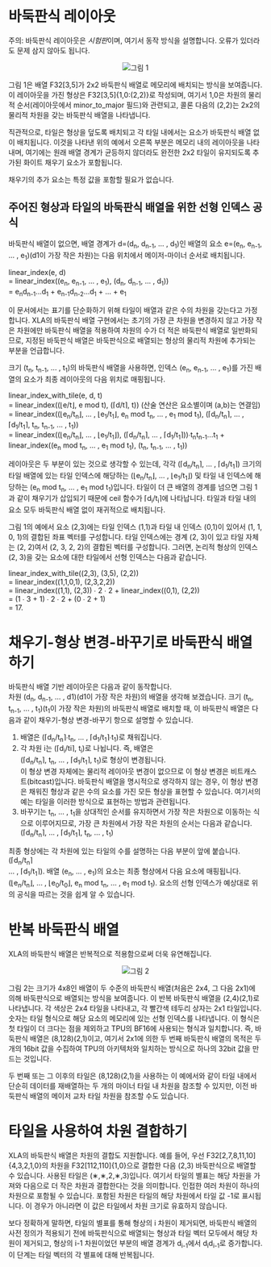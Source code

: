# 바둑판식 레이아웃

주의: 바둑판식 레이아웃은 *시험판*이며, 여기서 동작 방식을 설명합니다. 오류가 있더라도 문제 삼지 않아도 됩니다.

<p align="center"><img src="images/xla_array_layout_figure1.png">그림 1</p>

그림 1은 배열 F32[3,5]가 2x2 바둑판식 배열로 메모리에 배치되는 방식을 보여줍니다. 이 레이아웃을 가진 형상은 F32[3,5]{1,0:(2,2)}로 작성되며, 여기서 1,0은 차원의 물리적 순서(레이아웃에서 minor_to_major 필드)와 관련되고, 콜론 다음의 (2,2)는 2x2의 물리적 차원을 갖는 바둑판식 배열을 나타냅니다.

직관적으로, 타일은 형상을 덮도록 배치되고 각 타일 내에서는 요소가 바둑판식 배열 없이 배치됩니다. 이것을 나타낸 위의 예에서 오른쪽 부분은 메모리 내의 레이아웃을 나타내며, 여기에는 원래 배열 경계가 균등하지 않더라도 완전한 2x2 타일이 유지되도록 추가된 화이트 채우기 요소가 포함됩니다.

채우기의 추가 요소는 특정 값을 포함할 필요가 없습니다.

## 주어진 형상과 타일의 바둑판식 배열을 위한 선형 인덱스 공식

바둑판식 배열이 없으면, 배열 경계가 d=(d<sub>n</sub>, d<sub>n-1</sub>, ... , d<sub>1</sub>)인 배열의 요소 e=(e<sub>n</sub>, e<sub>n-1</sub>, ... , e<sub>1</sub>)(d1이 가장 작은 차원)는 다음 위치에서 메이저-마이너 순서로 배치됩니다.

   linear_index(e, d) <br> = linear_index((e<sub>n</sub>, e<sub>n-1</sub>, ... , e<sub>1</sub>), (d<sub>n</sub>, d<sub>n-1</sub>, ... , d<sub>1</sub>)) <br> = e<sub>n</sub>d<sub>n-1</sub>...d<sub>1</sub> + e<sub>n-1</sub>d<sub>n-2</sub>...d<sub>1</sub> + ... + e<sub>1</sub>

이 문서에서는 표기를 단순화하기 위해 타일이 배열과 같은 수의 차원을 갖는다고 가정합니다. XLA의 바둑판식 배열 구현에서는 초기의 가장 큰 차원을 변경하지 않고 가장 작은 차원에만 바둑판식 배열을 적용하여 차원의 수가 더 적은 바둑판식 배열로 일반화되므로, 지정된 바둑판식 배열은 바둑판식으로 배열되는 형상의 물리적 차원에 추가되는 부분을 언급합니다.

크기 (t<sub>n</sub>, t<sub>n-1</sub>, ... , t<sub>1</sub>)의 바둑판식 배열을 사용하면, 인덱스 (e<sub>n</sub>, e<sub>n-1</sub>, ... , e<sub>1</sub>)를 가진 배열의 요소가 최종 레이아웃의 다음 위치로 매핑됩니다.

   linear_index_with_tile(e, d, t) <br> = linear_index((⌊e/t⌋, e mod t), (⌈d/t⌉, t))     (산술 연산은 요소별이며 (a,b)는 연결임) <br> = linear_index((⌊e<sub>n</sub>/t<sub>n</sub>⌋, ... , ⌊e<sub>1</sub>/t<sub>1</sub>⌋, e<sub>n</sub> mod t<sub>n</sub>, ... , e<sub>1</sub> mod t<sub>1</sub>), (⌈d<sub>n</sub>/t<sub>n</sub>⌉, ... , ⌈d<sub>1</sub>/t<sub>1</sub>⌉, t<sub>n</sub>, t<sub>n-1</sub>, ... , t<sub>1</sub>)) <br> = linear_index((⌊e<sub>n</sub>/t<sub>n</sub>⌋, ... , ⌊e<sub>1</sub>/t<sub>1</sub>⌋), (⌈d<sub>n</sub>/t<sub>n</sub>⌉, ... , ⌈d<sub>1</sub>/t<sub>1</sub>⌉))∙t<sub>n</sub>t<sub>n-1</sub>...t<sub>1</sub> + linear_index((e<sub>n</sub> mod t<sub>n</sub>, ... , e<sub>1</sub> mod t<sub>1</sub>), (t<sub>n</sub>, t<sub>n-1</sub>, ... , t<sub>1</sub>))

레이아웃은 두 부분이 있는 것으로 생각할 수 있는데, 각각 (⌈d<sub>n</sub>/t<sub>n</sub>⌉, ... , ⌈d<sub>1</sub>/t<sub>1</sub>⌉) 크기의 타일 배열에 있는 타일 인덱스에 해당하는 (⌊e<sub>n</sub>/t<sub>n</sub>⌋, ... , ⌊e<sub>1</sub>/t<sub>1</sub>⌋) 및 타일 내 인덱스에 해당하는 (e<sub>n</sub> mod t<sub>n</sub>, ... , e<sub>1</sub> mod t<sub>1</sub>)입니다. 타일이 더 큰 배열의 경계를 넘으면 그림 1과 같이 채우기가 삽입되기 때문에 ceil 함수가 ⌈d<sub>i</sub>/t<sub>i</sub>⌉에 나타납니다. 타일과 타일 내의 요소 모두 바둑판식 배열 없이 재귀적으로 배치됩니다.

그림 1의 예에서 요소 (2,3)에는 타일 인덱스 (1,1)과 타일 내 인덱스 (0,1)이 있어서 (1, 1, 0, 1)의 결합된 좌표 벡터를 구성합니다. 타일 인덱스에는 경계 (2, 3)이 있고 타일 자체는 (2, 2)여서 (2, 3, 2, 2)의 결합된 벡터를 구성합니다. 그러면, 논리적 형상의 인덱스 (2, 3)을 갖는 요소에 대한 타일에서 선형 인덱스는 다음과 같습니다.

   linear_index_with_tile((2,3), (3,5), (2,2)) <br> = linear_index((1,1,0,1), (2,3,2,2)) <br> = linear_index((1,1), (2,3)) ∙ 2 ∙ 2 + linear_index((0,1), (2,2)) <br> = (1 ∙ 3 + 1) ∙ 2 ∙ 2 + (0 ∙ 2 + 1) <br> = 17.

# 채우기-형상 변경-바꾸기로 바둑판식 배열하기

바둑판식 배열 기반 레이아웃은 다음과 같이 동작합니다.<br> 차원 (d<sub>n</sub>, d<sub>n-1</sub>, ... , d1)(d1이 가장 작은 차원)의 배열을 생각해 보겠습니다. 크기 (t<sub>n</sub>, t<sub>n-1</sub>, ... , t<sub>1</sub>)(t<sub>1</sub>이 가장 작은 차원)의 바둑판식 배열로 배치할 때, 이 바둑판식 배열은 다음과 같이 채우기-형상 변경-바꾸기 항으로 설명할 수 있습니다.

1. 배열은 (⌈d<sub>n</sub>/t<sub>n</sub>⌉∙t<sub>n</sub>, ... , ⌈d<sub>1</sub>/t<sub>1</sub>⌉∙t<sub>1</sub>)로 채워집니다.
2. 각 차원 i는 (⌈d<sub>i</sub>/ti⌉, t<sub>i</sub>)로 나뉩니다. 즉, 배열은 <br> (⌈d<sub>n</sub>/t<sub>n</sub>⌉, t<sub>n</sub>, ... , ⌈d<sub>1</sub>/t<sub>1</sub>⌉, t<sub>1</sub>)로 형상이 변경됩니다.<br> 이 형상 변경 자체에는 물리적 레이아웃 변경이 없으므로 이 형상 변경은 비트캐스트(bitcast)입니다. 바둑판식 배열을 명시적으로 생각하지 않는 경우, 이 형상 변경은 채워진 형상과 같은 수의 요소를 가진 모든 형상을 표현할 수 있습니다. 여기서의 예는 타일을 이러한 방식으로 표현하는 방법과 관련됩니다.
3. 바꾸기는 t<sub>n</sub>, ... , t<sub>1</sub>을 상대적인 순서를 유지하면서 가장 작은 차원으로 이동하는 식으로 이루어지므로, 가장 큰 차원에서 가장 작은 차원의 순서는 다음과 같습니다.<br> (⌈d<sub>n</sub>/t<sub>n</sub>⌉, ... , ⌈d<sub>1</sub>/t<sub>1</sub>⌉, t<sub>n</sub>, ... , t<sub>1</sub>)

최종 형상에는 각 차원에 있는 타일의 수를 설명하는 다음 부분이 앞에 붙습니다.<br> (⌈d<sub>n</sub>/t<sub>n</sub>⌉<br> ... , ⌈d<sub>1</sub>/t<sub>1</sub>⌉). 배열 (e<sub>n</sub>, ... , e<sub>1</sub>)의 요소는 최종 형상에서 다음 요소에 매핑됩니다.<br> (⌊e<sub>n</sub>/t<sub>n</sub>⌋, ... , ⌊e<sub>0</sub>/t<sub>0</sub>⌋, e<sub>n</sub> mod t<sub>n</sub>, ... , e<sub>1</sub> mod t<sub>1</sub>). 요소의 선형 인덱스가 예상대로 위의 공식을 따르는 것을 쉽게 알 수 있습니다.

# 반복 바둑판식 배열

XLA의 바둑판식 배열은 반복적으로 적용함으로써 더욱 유연해집니다.

<p align="center"><img src="images/xla_array_layout_figure2.png">그림 2</p>

그림 2는 크기가 4x8인 배열이 두 수준의 바둑판식 배열(처음은 2x4, 그 다음 2x1)에 의해 바둑판식으로 배열되는 방식을 보여줍니다. 이 반복 바둑판식 배열을 (2,4)(2,1)로 나타냅니다. 각 색상은 2x4 타일을 나타내고, 각 빨간색 테두리 상자는 2x1 타일입니다. 숫자는 타일 형식으로 해당 요소의 메모리에 있는 선형 인덱스를 나타냅니다. 이 형식은 첫 타일이 더 크다는 점을 제외하고 TPU의 BF16에 사용되는 형식과 일치합니다. 즉, 바둑판식 배열은 (8,128)(2,1)이고, 여기서 2x1에 의한 두 번째 바둑판식 배열의 목적은 두 개의 16bit 값을 수집하여 TPU의 아키텍처와 일치하는 방식으로 하나의 32bit 값을 만드는 것입니다.

두 번째 또는 그 이후의 타일은 (8,128)(2,1)을 사용하는 이 예에서와 같이 타일 내에서 단순히 데이터를 재배열하는 두 개의 마이너 타일 내 차원을 참조할 수 있지만, 이전 바둑판식 배열의 메이저 교차 타일 차원을 참조할 수도 있습니다.

# 타일을 사용하여 차원 결합하기

XLA의 바둑판식 배열은 차원의 결합도 지원합니다. 예를 들어, 우선 F32[2,7,8,11,10]{4,3,2,1,0}의 차원을 F32[112,110]{1,0}으로 결합한 다음 (2,3) 바둑판식으로 배열할 수 있습니다. 사용된 타일은 (∗,∗,2,∗,3)입니다. 여기서 타일의 별표는 해당 차원을 가져와 다음으로 더 작은 차원과 결합한다는 것을 의미합니다. 인접한 여러 차원이 하나의 차원으로 포함될 수 있습니다. 포함된 차원은 타일의 해당 차원에서 타일 값 -1로 표시됩니다. 이 경우가 아니라면 이 값은 타일에서 차원 크기로 유효하지 않습니다.

보다 정확하게 말하면, 타일의 별표를 통해 형상의 i 차원이 제거되면, 바둑판식 배열의 사전 정의가 적용되기 전에 바둑판식으로 배열되는 형상과 타일 벡터 모두에서 해당 차원이 제거되고, 형상의 i-1 차원이었던 부분의 배열 경계가 d<sub>i-1</sub>에서 d<sub>i</sub>d<sub>i-1</sub>로 증가합니다. 이 단계는 타일 벡터의 각 별표에 대해 반복됩니다.
